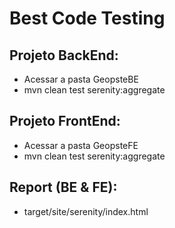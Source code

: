 # Best Code Testing

<h2>Projeto BackEnd:</h2>
<ul>
<li>Acessar a pasta GeopsteBE</li>
<li>mvn clean test serenity:aggregate</li>
</ul>

<h2>Projeto FrontEnd:</h2>
<ul>
<li>Acessar a pasta GeopsteFE</li>
<li>mvn clean test serenity:aggregate</li>
</ul>



<h2>Report (BE & FE):</h2>
<ul>
  <li>
    target/site/serenity/index.html
  </li>
</ul>
